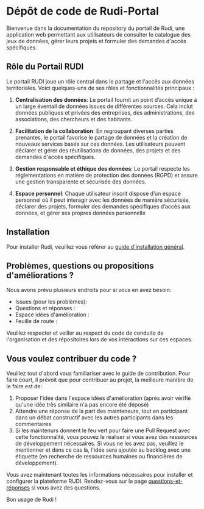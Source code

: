 # Dépôt de code de Rudi-Portal

Bienvenue dans la documentation du repository du portail de Rudi, une application web permettant aux utilisateurs de consulter le catalogue des jeux de données, gérer leurs projets et formuler des demandes d'accès spécifiques. 

## Rôle du Portail RUDI

Le portail RUDI joue un rôle central dans le partage et l'accès aux données territoriales. Voici quelques-uns de ses rôles et fonctionnalités principaux :

1. **Centralisation des données**: Le portail fournit un point d’accès unique à un large éventail de données issues de différentes sources. Cela inclut données publiques et privées des entreprises, des administrations, des associations, des chercheurs et des habitants.
   
2. **Facilitation de la collaboration**: En regroupant diverses parties prenantes, le portail favorise le partage de données et la création de nouveaux services basés sur ces données. Les utilisateurs peuvent déclarer et gérer des réutilisations de données, des projets et des demandes d'accès spécifiques.

3. **Gestion responsable et éthique des données**: Le portail respecte les réglementations en matière de protection des données (RGPD) et assure une gestion transparente et sécurisée des données.

4. **Espace personnel**: Chaque utilisateur inscrit dispose d’un espace personnel où il peut interagir avec les données de manière sécurisée, déclarer des projets, formuler des demandes spécifiques d’accès aux données, et gérer ses propres données personnelle

## Installation

Pour installer Rudi, veuillez vous référer au [guide d'installation général](Rudi-pages-WIP/INSTALL.md).

## Problèmes, questions ou propositions d'améliorations ?

Nous avons prévu plusieurs endroits pour si vous en avez besoin:
- Issues (pour les problèmes):
- Questions et réponses :
- Espace idées d'amélioration :
- Feuille de route :

Veuillez respecter et veiller au respect du code de conduite de l'organisation et des répositoires lors de vos intéractions sur ces espaces. 

## Vous voulez contribuer du code ?

Veuillez tout d'abord vous familiariser avec le guide de contribution. Pour faire court, il prévoit que pour contribuer au projet, la meilleure manière de le faire est de:
1. Proposer l'idée dans l'espace idées d'amélioration (après avoir vérifié qu'une idée très similaire n'a pas encore été déposé)
2. Attendre une réponse de la part des mainteneurs, tout en participant dans un débat constructif avec les autres participants dans les commentaires
3. Si les maintenurs donnent le feu vert pour faire une Pull Request avec cette fonctionnalité, vous pouvez le réaliser si vous avez des ressources de développement nécessaires. Si vous ne les avez pas, veuillez le mentionner et dans ce cas là, l'idée sera ajoutée au backlog avec une étiquette (en recherche de ressources humaines ou financières de développement).



Vous avez maintenant toutes les informations nécessaires pour installer et configurer la plateforme RUDI. Rendez-vous sur la page [questions-et-réponses](https://github.com/orgs/Rudi-pages-WIP/discussions/categories/questions-et-r%C3%A9ponses) si vous avez des questions. 

Bon usage de Rudi !
